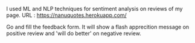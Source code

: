 I used ML and NLP techniques for sentiment analysis on reviews of my page.
URL : https://nanuquotes.herokuapp.com/

Go and fill the feedback form.
It will show a flash apprecition message on positive review and 'will do better' on negative review.
